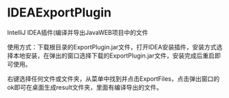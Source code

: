 # IDEAExportPlugin
IntelliJ IDEA插件(编译并导出JavaWEB项目中的文件

使用方式：下载根目录的ExportPlugin.jar文件，打开IDEA安装插件，安装方式选择本地安装，在弹出的窗口选择下载的ExportPlugin.jar文件，安装完成后重启即可使用。


右键选择任何文件或文件夹，从菜单中找到并点击ExportFiles，点击弹出窗口的ok即可在桌面生成result文件夹，里面有编译导出的文件。

